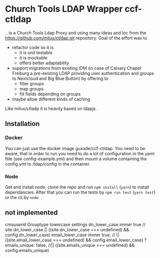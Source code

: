 # Church Tools LDAP Wrapper ccf-ctldap
 .. is a Church Tools Ldap Proxy and using many ideas and loc from the  https://github.com/milux/ctldap.git repository. Goal of the effort was to 
   - refactor code so it is
     - it is unit testable
     - it is mockable
     - offers better adaptability 
   - support migrations from existing IDM (in case of Calvary Chapel Freiburg a pre-existing LDAP providing user authentication and groups to Nextcloud and Big Blue Button) by offering to
     - filter groups 
     - map groups
     - fill fields depending on groups
   - maybe allow different kinds of caching
  
Like milux/ctladp it is heavily based on ldapjs.

## Installation

### Docker
You can just use the docker image guxxde/ccf-ctldap. You need to be aware, that in order to run you need to do a lot of configuration in the yaml flile (see config-example.yml) and then mount a volume containing the config.yml to /ldap/config in the container. 

### Node

Get and install node, clone the repo and run `npm install` (`yarn`) to install dependancies. After that you can run the tests by `npm run test` (`yarn test`) or the cli by `node . `

## not implemented
cmsuserid
Grouptype 
lowercase settings
  dn_lower_case immer true // site.dn_lower_case || ((site.dn_lower_case === undefined) && config.dn_lower_case)
  email_lower_case immer true, // || ((site.email_lower_case === undefined) && config.email_lower_case)
?
  emails_unique: false, //|| ((site.emails_unique === undefined) && config.emails_unique)

